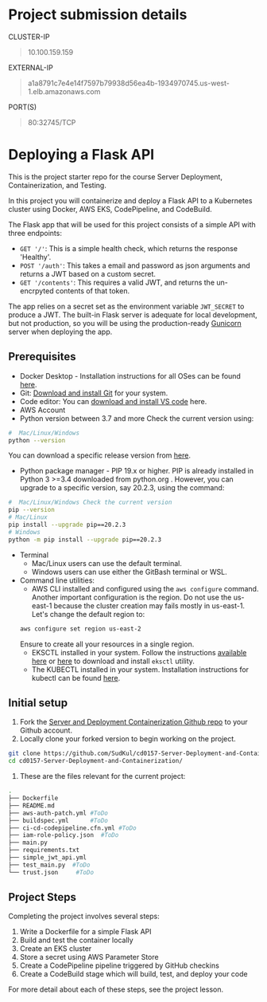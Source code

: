# Project submission details

CLUSTER-IP
> 10.100.159.159

EXTERNAL-IP
> a1a8791c7e4e14f7597b79938d56ea4b-1934970745.us-west-1.elb.amazonaws.com

PORT(S)
> 80:32745/TCP

# Deploying a Flask API

This is the project starter repo for the course Server Deployment, Containerization, and Testing.

In this project you will containerize and deploy a Flask API to a Kubernetes cluster using Docker, AWS EKS,
CodePipeline, and CodeBuild.

The Flask app that will be used for this project consists of a simple API with three endpoints:

- `GET '/'`: This is a simple health check, which returns the response 'Healthy'.
- `POST '/auth'`: This takes a email and password as json arguments and returns a JWT based on a custom secret.
- `GET '/contents'`: This requires a valid JWT, and returns the un-encrpyted contents of that token.

The app relies on a secret set as the environment variable `JWT_SECRET` to produce a JWT. The built-in Flask server is
adequate for local development, but not production, so you will be using the
production-ready [Gunicorn](https://gunicorn.org/) server when deploying the app.

## Prerequisites

* Docker Desktop - Installation instructions for all OSes can be
  found <a href="https://docs.docker.com/install/" target="_blank">here</a>.
* Git: <a href="https://git-scm.com/downloads" target="_blank">Download and install Git</a> for your system.
* Code editor: You can <a href="https://code.visualstudio.com/download" target="_blank">download and install VS code</a>
  here.
* AWS Account
* Python version between 3.7 and more Check the current version using:

```bash
#  Mac/Linux/Windows 
python --version
```

You can download a specific release version from <a href="https://www.python.org/downloads/" target="_blank">here</a>.

* Python package manager - PIP 19.x or higher. PIP is already installed in Python 3 >=3.4 downloaded from python.org .
  However, you can upgrade to a specific version, say 20.2.3, using the command:

```bash
#  Mac/Linux/Windows Check the current version
pip --version
# Mac/Linux
pip install --upgrade pip==20.2.3
# Windows
python -m pip install --upgrade pip==20.2.3
```

* Terminal
    * Mac/Linux users can use the default terminal.
    * Windows users can use either the GitBash terminal or WSL.
* Command line utilities:
    * AWS CLI installed and configured using the `aws configure` command. Another important configuration is the region.
      Do not use the us-east-1 because the cluster creation may fails mostly in us-east-1. Let's change the default
      region to:
  ```bash
  aws configure set region us-east-2  
  ```
  Ensure to create all your resources in a single region.
    * EKSCTL installed in your system. Follow the
      instructions [available here](https://docs.aws.amazon.com/eks/latest/userguide/eksctl.html#installing-eksctl)
      or <a href="https://eksctl.io/introduction/#installation" target="_blank">here</a> to download and
      install `eksctl` utility.
    * The KUBECTL installed in your system. Installation instructions for kubectl can be
      found <a href="https://kubernetes.io/docs/tasks/tools/install-kubectl/" target="_blank">here</a>.

## Initial setup

1. Fork the <a href="https://github.com/udacity/cd0157-Server-Deployment-and-Containerization" target="_blank">Server
   and Deployment Containerization Github repo</a> to your Github account.
1. Locally clone your forked version to begin working on the project.

```bash
git clone https://github.com/SudKul/cd0157-Server-Deployment-and-Containerization.git
cd cd0157-Server-Deployment-and-Containerization/
```

1. These are the files relevant for the current project:

```bash
.
├── Dockerfile 
├── README.md
├── aws-auth-patch.yml #ToDo
├── buildspec.yml      #ToDo
├── ci-cd-codepipeline.cfn.yml #ToDo
├── iam-role-policy.json  #ToDo
├── main.py
├── requirements.txt
├── simple_jwt_api.yml
├── test_main.py  #ToDo
└── trust.json     #ToDo 
```

## Project Steps

Completing the project involves several steps:

1. Write a Dockerfile for a simple Flask API
2. Build and test the container locally
3. Create an EKS cluster
4. Store a secret using AWS Parameter Store
5. Create a CodePipeline pipeline triggered by GitHub checkins
6. Create a CodeBuild stage which will build, test, and deploy your code

For more detail about each of these steps, see the project lesson.
